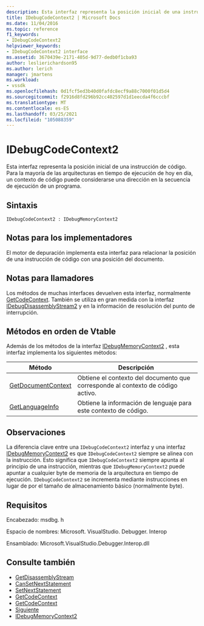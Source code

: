 ```yaml
---
description: Esta interfaz representa la posición inicial de una instrucción de código.
title: IDebugCodeContext2 | Microsoft Docs
ms.date: 11/04/2016
ms.topic: reference
f1_keywords:
- IDebugCodeContext2
helpviewer_keywords:
- IDebugCodeContext2 interface
ms.assetid: 3670439e-2171-405d-9d77-dedb0f1cba93
author: leslierichardson95
ms.author: lerich
manager: jmartens
ms.workload:
- vssdk
ms.openlocfilehash: 0d1fcf5ed3b40d0fafdc8ecf9a88c7000f01d5d4
ms.sourcegitcommit: f2916d8fd296b92cc402597d1d1eecda4f6cccbf
ms.translationtype: MT
ms.contentlocale: es-ES
ms.lasthandoff: 03/25/2021
ms.locfileid: "105088359"
---
```

# <a name="idebugcodecontext2"></a>IDebugCodeContext2
Esta interfaz representa la posición inicial de una instrucción de código. Para la mayoría de las arquitecturas en tiempo de ejecución de hoy en día, un contexto de código puede considerarse una dirección en la secuencia de ejecución de un programa.

## <a name="syntax"></a>Sintaxis

```
IDebugCodeContext2 : IDebugMemoryContext2
```

## <a name="notes-for-implementers"></a>Notas para los implementadores
 El motor de depuración implementa esta interfaz para relacionar la posición de una instrucción de código con una posición del documento.

## <a name="notes-for-callers"></a>Notas para llamadores
 Los métodos de muchas interfaces devuelven esta interfaz, normalmente [GetCodeContext](../../../extensibility/debugger/reference/idebugstackframe2-getcodecontext.md). También se utiliza en gran medida con la interfaz [IDebugDisassemblyStream2](../../../extensibility/debugger/reference/idebugdisassemblystream2.md) y en la información de resolución del punto de interrupción.

## <a name="methods-in-vtable-order"></a>Métodos en orden de Vtable
 Además de los métodos de la interfaz [IDebugMemoryContext2](../../../extensibility/debugger/reference/idebugmemorycontext2.md) , esta interfaz implementa los siguientes métodos:

|Método|Descripción|
|------------|-----------------|
|[GetDocumentContext](../../../extensibility/debugger/reference/idebugcodecontext2-getdocumentcontext.md)|Obtiene el contexto del documento que corresponde al contexto de código activo.|
|[GetLanguageInfo](../../../extensibility/debugger/reference/idebugcodecontext2-getlanguageinfo.md)|Obtiene la información de lenguaje para este contexto de código.|

## <a name="remarks"></a>Observaciones
 La diferencia clave entre una `IDebugCodeContext2` interfaz y una interfaz [IDebugMemoryContext2](../../../extensibility/debugger/reference/idebugmemorycontext2.md) es que `IDebugCodeContext2` siempre se alinea con la instrucción. Esto significa que `IDebugCodeContext2` siempre apunta al principio de una instrucción, mientras que `IDebugMemoryContext2` puede apuntar a cualquier byte de memoria de la arquitectura en tiempo de ejecución. `IDebugCodeContext2` se incrementa mediante instrucciones en lugar de por el tamaño de almacenamiento básico (normalmente byte).

## <a name="requirements"></a>Requisitos
 Encabezado: msdbg. h

 Espacio de nombres: Microsoft. VisualStudio. Debugger. Interop

 Ensamblado: Microsoft.VisualStudio.Debugger.Interop.dll

## <a name="see-also"></a>Consulte también
- [GetDisassemblyStream](../../../extensibility/debugger/reference/idebugprogram2-getdisassemblystream.md)
- [CanSetNextStatement](../../../extensibility/debugger/reference/idebugthread2-cansetnextstatement.md)
- [SetNextStatement](../../../extensibility/debugger/reference/idebugthread2-setnextstatement.md)
- [GetCodeContext](../../../extensibility/debugger/reference/idebugcanstopevent2-getcodecontext.md)
- [GetCodeContext](../../../extensibility/debugger/reference/idebugstackframe2-getcodecontext.md)
- [Siguiente](../../../extensibility/debugger/reference/ienumdebugcodecontexts2-next.md)
- [IDebugMemoryContext2](../../../extensibility/debugger/reference/idebugmemorycontext2.md)
